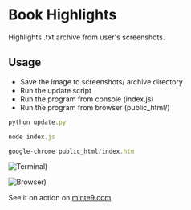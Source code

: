 # Book Highlights

Highlights .txt archive from user's screenshots.

## Usage
- Save the image to screenshots/ archive directory
- Run the update script
- Run the program from console (index.js)
- Run the program from browser (public_html/)

~~~js
python update.py
~~~

~~~js
node index.js
~~~

~~~js
google-chrome public_html/index.htm 
~~~

![Terminal)](https://www.minte9.com/lib/images/github/book-highlights/highlight_02.png)

![Browser)](https://www.minte9.com/lib/images/github/book-highlights/bh-04.png)

See it on action on [minte9.com](https://www.minte9.com)
